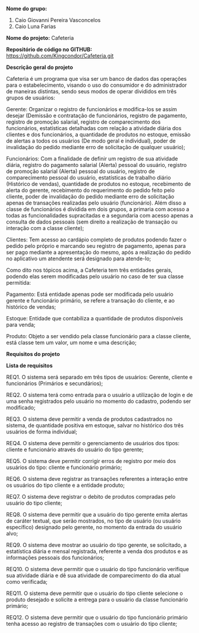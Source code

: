 <b>Nome do grupo:</b>
1. Caio Giovanni Pereira Vasconcelos
2. Caio Luna Farias

<b>Nome do projeto:</b>
      Cafeteria
     
<b>Repositório de código no GITHUB:</b>
https://github.com/Kingcondor/Cafeteria.git

<b>Descrição geral do projeto</b>

Cafeteria é um programa que visa ser um banco de dados das operações para o estabelecimento, visando o uso do consumidor e do administrador de maneiras distintas, sendo seus modos de operar divididos em três grupos de usuários:

Gerente: Organizar o registro de funcionários e modifica-los se assim desejar (Demissão e contratação de funcionários, registro de pagamento, registro de promoção salarial, registro de comparecimento dos funcionários, estatísticas detalhadas com relação a atividade diária dos clientes e dos funcionários, a quantidade de produtos no estoque, emissão de alertas a todos os usuários (De modo geral e individual), poder de invalidação do pedido mediante erro de solicitação de qualquer usuário);

Funcionários:  Com a finalidade de definir um registro de sua atividade diária, registro do pagamento salarial (Alerta) pessoal do usuário, registro de promoção salarial (Alerta) pessoal do usuário, registro de comparecimento pessoal do usuário, estatísticas de trabalho diário (Histórico de vendas), quantidade de produtos no estoque, recebimento de alerta do gerente, recebimento do requerimento do pedido feito pelo cliente, poder de invalidação do pedido mediante erro de solicitação apenas de transações realizadas pelo usuário (funcionário). Além disso a classe de funcionários é dividida em dois grupos, a primaria com acesso a todas as funcionalidades supracitadas e a segundaria com acesso apenas a consulta de dados pessoais (sem direito a realização de transação ou interação com a classe cliente);

Clientes: Tem acesso ao cardápio completo de produtos podendo fazer o pedido pelo próprio e marcando seu registro de pagamento, apenas para ser pago mediante a apresentação do mesmo, após a realização do pedido no aplicativo um atendente será designado para atende-lo;

Como dito nos tópicos acima, a Cafeteria tem três entidades gerais, podendo elas serem modificadas pelo usuário no caso de ter sua classe permitida:

Pagamento: Está entidade apenas pode ser modificada pelo usuário gerente e funcionário primário, se refere a transação do cliente, e ao histórico de vendas;

Estoque: Entidade que contabiliza a quantidade de produtos disponíveis para venda;

Produto: Objeto a ser vendido pela classe funcionário para a classe cliente, está classe tem um valor, um nome e uma descrição;

<b>Requisitos do projeto</b>

<b>Lista de requisitos</b>

REQ1. O sistema será separado em três tipos de usuários: Gerente, cliente e funcionários (Primários e secundários);

REQ2. O sistema terá como entrada para o usuário a utilização de login e de uma senha registrados pelo usuário no momento do cadastro, podendo ser modificado;

REQ3.   O sistema deve permitir a venda de produtos cadastrados no sistema, de quantidade positiva em estoque, salvar no histórico dos três usuários de forma individual;

REQ4. O sistema deve permitir o gerenciamento de usuários dos tipos: cliente e funcionário através do usuário do tipo gerente;

REQ5.  O sistema deve permitir corrigir erros de registro por meio dos usuários do tipo: cliente e funcionário primário;

REQ6. O sistema deve registrar as transações referentes a interação entre os usuários do tipo cliente e a entidade produto;

REQ7. O sistema deve registrar o debito de produtos compradas pelo usuário do tipo cliente;

REQ8. O sistema deve permitir que a usuário do tipo gerente emita alertas de caráter textual, que serão mostrados, no tipo de usuário (ou usuário específico) designado pelo gerente, no momento da entrada do usuário alvo;

REQ9.  O sistema deve mostrar ao usuário do tipo gerente, se solicitado, a estatística diária e mensal registrada, referente a venda dos produtos e as informações pessoais dos funcionários;

REQ10. O sistema deve permitir que o usuário do tipo funcionário verifique sua atividade diária e dê sua atividade de comparecimento do dia atual como verificada;

REQ11. O sistema deve permitir que o usuário do tipo cliente selecione o produto desejado e solicite a entrega para o usuário da classe funcionário primário;

REQ12. O sistema deve permitir que o usuário do tipo funcionário primário tenha acesso ao registro de transações com o usuário do tipo cliente;
